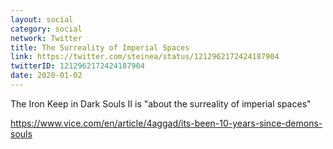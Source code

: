 ```yaml
---
layout: social
category: social
network: Twitter
title: The Surreality of Imperial Spaces
link: https://twitter.com/steinea/status/1212962172424187904
twitterID: 1212962172424187904
date: 2020-01-02
---
```


The Iron Keep in Dark Souls II is "about the surreality of imperial spaces"

<https://www.vice.com/en/article/4aggad/its-been-10-years-since-demons-souls>
